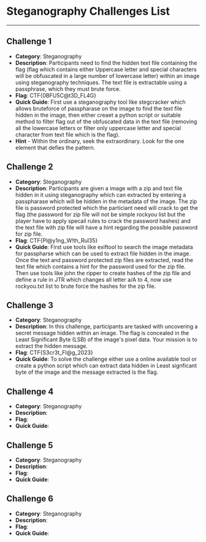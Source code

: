 # Steganography Challenges List
****

## Challenge 1 
  - **Category**: Steganography
  - **Description**: Participants need to find the hidden text file containing the flag (flag which contains either Uppercase letter and special characters will be obfuscated in a large number of lowercase letter) within an image using steganography techniques. The text file is extractable using a passphrase, which they must brute force.
  - **Flag**: CTF{0BFU5C@t3D_FL4G}
  - **Quick Guide**: First use a steganography tool like stegcracker which allows bruteforce of passpharase on the image to find the text file hidden in the image, then either creaet a python script or suitable method to filter flag out of the obfuscated data in the text file (removing all the lowercase letters or filter only uppercase letter and special character from text file which is the flag).
  - **Hint** - Within the ordinary, seek the extraordinary. Look for the one element that defies the pattern.

## Challenge 2
  - **Category**: Steganography
  - **Description**: Participants are given a image with a zip and text file hidden in it using steganography which can extracted by entering a passpharase which will be hidden in the metadata of the image. The zip file is password protected which the particiant need will crack to get the flag (the password for zip file will not be simple rockyou list but the player have to apply specail rules to crack the password hashes) and the text file with zip file will have a hint regarding the possible password for zip file.
  - **Flag**: CTF{Pl@y1ng_W!th_Rul35}
  - **Quick Guide**: First use tools like exiftool to search the image metadata for passpharse which can be used to extract file hidden in the image. Once the text and password protected zip files are extracted, read the text file which contains a hint for the password used for the zip file. Then use tools like john the ripper to create hashes of the zip file and define a rule in JTR which changes all letter a/A to 4, now use rockyou.txt list to brute force the hashes for the zip file.

## Challenge 3 
  - **Category**: Steganography
  - **Description**: In this challenge, participants are tasked with uncovering a secret message hidden within an image. The flag is concealed in the Least Significant Byte (LSB) of the image's pixel data. Your mission is to extract the hidden message.
  - **Flag**: CTF{S3cr3t_Fl@g_2023}
  - **Quick Guide**: To solve the challenge either use a online available tool or create a python script which can extract data hidden in Least signficant byte of the image and the message extracted is the flag.

## Challenge 4
  - **Category**: Steganography
  - **Description**: 
  - **Flag**: 
  - **Quick Guide**: 

## Challenge 5
  - **Category**: Steganography
  - **Description**: 
  - **Flag**: 
  - **Quick Guide**:

## Challenge 6
  - **Category**: Steganography
  - **Description**: 
  - **Flag**: 
  - **Quick Guide**: 

